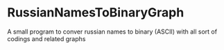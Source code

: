 # RussianNamesToBinaryGraph
A small program to conver russian names to binary (ASCII) with all sort of codings and related graphs

